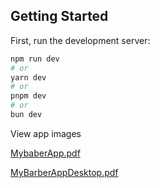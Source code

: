 
## Getting Started

First, run the development server:

```bash
npm run dev
# or
yarn dev
# or
pnpm dev
# or
bun dev
```
View app images

[MybaberApp.pdf](https://github.com/user-attachments/files/19152520/MybaberApp.pdf)

[MyBarberAppDesktop.pdf](https://github.com/user-attachments/files/19152522/MyBarberAppDesktop.pdf)
